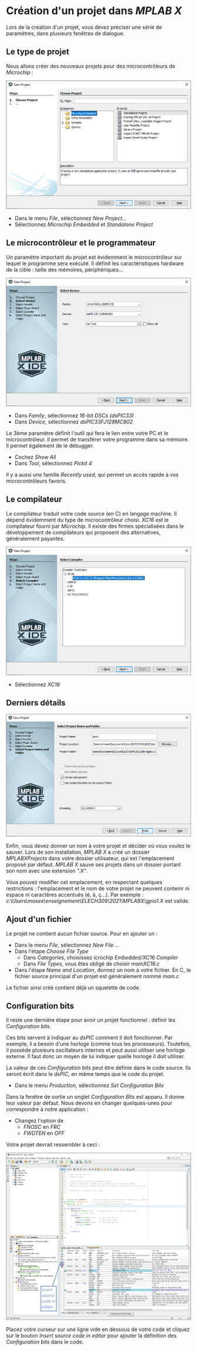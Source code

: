 # Création d'un projet dans *MPLAB X*

Lors de la création d'un projet, vous devez préciser une série de paramètres, dans plusieurs fenêtres de dialogue.

## Le type de projet

Nous allons créer des nouveaux projets pour des microcontrôleurs de *Microchip* :

![createProject1](img/newProj1.png)

* Dans le menu *File*, sélectionnez *New Project…*
* Sélectionnez *Microchip Embedded* et *Standalone Project*

## Le microcontrôleur et le programmateur

Un paramètre important du projet est évidemment le microcontrôleur sur lequel le programme sera exécuté.  Il définit les caractéristiques hardware de la cible : taille des mémoires, périphériques…

![createProject2](img/newProj2.png)

* Dans *Family*, sélectionnez *16-bit DSCs (dsPIC33)*
* Dans *Device*, sélectionnez *dsPIC33FJ128MC802*

Le 3ème paramètre définit l'outil qui fera le lien entre votre PC et le microcontrôleur.  Il permet de transférer votre programme dans sa mémoire.  Il permet également de le débugger.

* Cochez *Show All*
* Dans *Tool*, sélectionnez *Pickit 4*

Il y a aussi une famille *Recently used*, qui permet un accès rapide à vos microcontrôleurs favoris.

## Le compilateur

Le compilateur traduit votre code source (en C) en langage machine. Il dépend évidemment du type de microcontrôleur choisi.  *XC16* est le compilateur fourni par *Microchip*.  Il existe des firmes spécialisées dans le développement de compilateurs qui proposent des alternatives, généralement payantes.

![createProject3](img/newProj3.png)

* Sélectionnez *XC16*

## Derniers détails

![createProject4](img/newProj4.png)

Enfin, vous devez donner un nom à votre projet et décider où vous voulez le sauver.
Lors de son installation, *MPLAB X* a créé un dossier *MPLABXProjects* dans votre dossier utilisateur, qui est l'emplacement proposé par défaut.
*MPLAB X* sauve ses projets dans un dossier portant son nom avec une extension *".X"*.

Vous pouvez modifier cet emplacement, en respectant quelques restrictions : l'emplacement et le nom de votre projet ne peuvent contenir ni espace ni caractères accentués (é, à, ç…).
Par exemple : *c:\Users\mosee\enseignement\ELECH309\2021\MPLABX\gpio1.X* est valide.

## Ajout d'un fichier

Le projet ne contient aucun fichier source.  Pour en ajouter un :

* Dans le menu *File*, sélectionnez *New File …*
* Dans l'étape *Choose File Type*
  * Dans *Categories*, choisissez *icrochip Embedded/XC16 Compiler*
  * Dans *File Types*, vous êtes obligé de choisir *mainXC16.c*
* Dans l'étape *Name and Location*, donnez un nom à votre fichier.  En C, le fichier source principal d'un projet est généralement nommé *main.c*

Le fichier ainsi créé contient déjà un squelette de code.

## Configuration bits

Il reste une dernière étape pour avoir un projet fonctionnel : définir les *Configuration bits*.

Ces bits servent à indiquer au *dsPIC* comment il doit fonctionner.  Par exemple, il a besoin d'une horloge (comme tous les processeurs).  Toutefois, il possède plusieurs oscillateurs internes et peut aussi utiliser une horloge externe.  Il faut donc un moyen de lui indiquer quelle horloge il doit utiliser.

La valeur de ces *Configuration bits* peut être définie dans le code source. Ils seront écrit dans le *dsPIC*, en même temps que le code du projet.

* Dans le menu *Production*, sélectionnez *Set Configuration Bits*

Dans la fenêtre de sortie un onglet *Configuration Bits* est apparu.  Il donne leur valeur par défaut.  Nous devons en changer quelques-unes pour correspondre à notre application :

* Changez l'option de
  * *FNOSC* en *FRC*
  * *FWDTEN* en *OFF*

Votre projet devrait ressembler à ceci :

![configuration bits](img/ConfigurationBits.png)

Placez votre curseur sur une ligne vide en dessous de votre code et cliquez sur le bouton *Insert source code in editor* pour ajouter la définition des *Configuration bits* dans le code.
